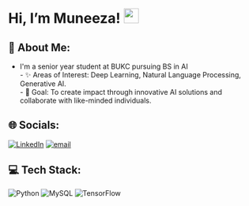 # Hi, I’m Muneeza! <img src="https://media.giphy.com/media/hvRJCLFzcasrR4ia7z/giphy.gif" width="30px">

## 💫 About Me:
- I'm a senior year student at BUKC pursuing BS in AI<br>- ✨ Areas of Interest: Deep Learning, Natural Language Processing, Generative AI.<br>- 🎯 Goal: To create impact through innovative AI solutions and collaborate with like-minded individuals.<br>


## 🌐 Socials:
[![LinkedIn](https://img.shields.io/badge/LinkedIn-%230077B5.svg?logo=linkedin&logoColor=white)](https://linkedin.com/in/muneeeza) [![email](https://img.shields.io/badge/Email-D14836?logo=gmail&logoColor=white)](mailto:muneeza.iftik77@gmail.com) 

## 💻 Tech Stack:
![Python](https://img.shields.io/badge/python-3670A0?style=for-the-badge&logo=python&logoColor=ffdd54) ![MySQL](https://img.shields.io/badge/mysql-4479A1.svg?style=for-the-badge&logo=mysql&logoColor=white) ![TensorFlow](https://img.shields.io/badge/TensorFlow-%23FF6F00.svg?style=for-the-badge&logo=TensorFlow&logoColor=white)

